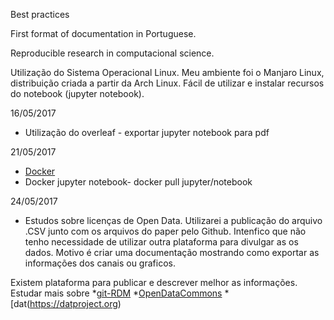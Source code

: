 Best practices

First format of documentation in Portuguese. 

Reproducible research in computacional science.


Utilização do Sistema Operacional Linux.
 Meu ambiente foi o Manjaro Linux, distribuição criada a partir da Arch Linux.
  Fácil de utilizar e instalar recursos do notebook (jupyter notebook).
  

16/05/2017
* Utilização do overleaf -  exportar jupyter notebook para pdf


21/05/2017
* [Docker](https://www.digitalocean.com/community/tutorials/how-to-install-and-use-docker-on-centos-7)
* Docker jupyter notebook- docker pull jupyter/notebook

24/05/2017
 * Estudos sobre licenças de Open Data.
 Utilizarei a publicação do arquivo .CSV junto com os arquivos do paper pelo Github. 
 Intenfico que não tenho necessidade de utilizar outra plataforma para divulgar as os dados.
 Motivo é criar uma documentação mostrando como exportar as informações dos canais ou graficos.
 
 Existem plataforma para publicar e descrever melhor as informações. 
 Estudar mais sobre
 *[git-RDM](https://github.com/ctjacobs/git-rdm)
 *[OpenDataCommons](https://opendatacommons.org)
 *[dat(https://datproject.org)
